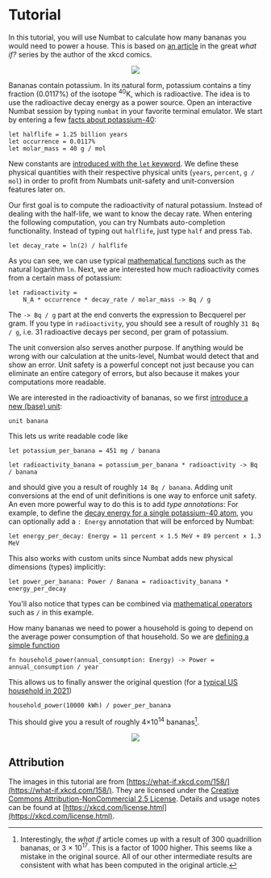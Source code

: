 # Tutorial

In this tutorial, you will use Numbat to calculate how many bananas you would need to power a
house. This is based on [an article](https://what-if.xkcd.com/158/) in the great *what if?* series
by the author of the xkcd comics.

<p align="center"><img src="https://what-if.xkcd.com/imgs/a/158/hazard.png"></p>

Bananas contain potassium. In its natural form, potassium contains a tiny fraction (0.0117%)
of the isotope <sup style="line-height: 0">40</sup>K, which is radioactive. The idea is to
use the radioactive decay energy as a power source. Open an interactive Numbat session by
typing `numbat` in your favorite terminal emulator. We start by entering a few [facts about
potassium-40](https://en.wikipedia.org/wiki/Potassium-40):

``` numbat
let halflife = 1.25 billion years
let occurrence = 0.0117%
let molar_mass = 40 g / mol
```

New constants are [introduced with the `let` keyword](./constant-definitions.md). We
define these physical quantities with their respective physical units (`years`,
`percent`, `g / mol`) in order to profit from Numbats unit-safety and unit-conversion
features later on.

Our first goal is to compute the radioactivity of natural potassium. Instead of dealing with the
half-life, we want to know the decay rate. When entering the following computation, you can try
Numbats auto-completion functionality. Instead of typing out `halflife`, just type `half` and press
`Tab`.

``` numbat
let decay_rate = ln(2) / halflife
```

As you can see, we can use typical [mathematical functions](./list-functions.md) such as the
natural logarithm `ln`. Next, we are interested how much radioactivity comes from a certain
mass of potassium:

``` numbat
let radioactivity =
    N_A * occurrence * decay_rate / molar_mass -> Bq / g
```

The `-> Bq / g` part at the end converts the expression to Becquerel per gram. If you type
in `radioactivity`, you should see a result of roughly `31 Bq / g`, i.e. 31 radioactive
decays per second, per gram of potassium.

The unit conversion also serves another purpose. If anything would be wrong with our
calculation at the units-level, Numbat would detect that and show an error.
Unit safety is a powerful concept not just because you can eliminate an entire category
of errors, but also because it makes your computations more readable.

We are interested in the radioactivity of bananas, so we first [introduce a new (base) unit](./unit-definitions.md):

``` numbat
unit banana
```

This lets us write readable code like

``` numbat
let potassium_per_banana = 451 mg / banana

let radioactivity_banana = potassium_per_banana * radioactivity -> Bq / banana
```

and should give you a result of roughly `14 Bq / banana`. Adding unit conversions at the end
of unit definitions is one way to enforce unit safety. An even more powerful way to do this
is to add *type annotations*: For example, to define the [decay energy for a single
potassium-40 atom](https://commons.wikimedia.org/wiki/File:Potassium-40-decay-scheme.svg),
you can optionally add a `: Energy` annotation that will be enforced by Numbat:

``` numbat
let energy_per_decay: Energy = 11 percent × 1.5 MeV + 89 percent × 1.3 MeV
```

This also works with custom units since Numbat adds new physical dimensions (types) implicitly:

``` numbat
let power_per_banana: Power / Banana = radioactivity_banana * energy_per_decay
```

You'll also notice that types can be combined via [mathematical operators](./operations.md) such as `/` in this example.

How many bananas we need to power a household is going to depend on the average power consumption
of that household. So we are [defining a simple function](./function-definitions.md)

```numbat
fn household_power(annual_consumption: Energy) -> Power = annual_consumption / year
```

This allows us to finally answer the original question (for a [typical US household in 2021](https://www.eia.gov/tools/faqs/faq.php?id=97))

``` numbat
household_power(10000 kWh) / power_per_banana
```

This should give you a result of roughly 4×10<sup style="line-height: 0">14</sup> bananas[^note].

<p align="center"><img src="https://what-if.xkcd.com/imgs/a/158/10bunches.png"></p>


## Attribution

The images in this tutorial are from [https://what-if.xkcd.com/158/](https://what-if.xkcd.com/158/). They are licensed
under the [Creative Commons Attribution-NonCommercial 2.5 License](https://creativecommons.org/licenses/by-nc/2.5/).
Details and usage notes can be found at [https://xkcd.com/license.html](https://xkcd.com/license.html).

[^note]: Interestingly, the *what if* article comes up with a result of 300 quadrillion bananas,
or 3 × 10<sup style="line-height: 0">17</sup>. This is a factor of 1000 higher. This seems like a
mistake in the original source. All of our other intermediate results are consistent with what has
been computed in the original article.
